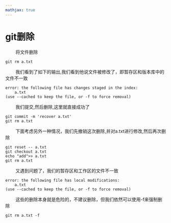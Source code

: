 ```yaml
---
mathjax: true
---
```


# git删除
&emsp;&emsp; 将文件删除
```
git rm a.txt
```
&emsp;&emsp; 我们看到了如下的输出,我们看到他说文件被修改了，即暂存区和版本库中的文件不一致
```
error: the following file has changes staged in the index:
    a.txt
(use --cached to keep the file, or -f to force removal)
```
&emsp;&emsp; 我们提交,然后删除,这里就直接成功了
```
git commit -m 'recover a.txt'
git rm a.txt
```

<!---more-->
&emsp;&emsp; 下面考虑另外一种情况，我们先撤销这次删除,并对a.txt进行修改,然后再次删除
```
git reset -- a.txt
git checkout a.txt
echo "add">> a.txt
git rm a.txt
```
&emsp;&emsp; 又遇到问题了，我们的暂存区和工作区的文件不一致
```
error: the following file has local modifications:
    a.txt
(use --cached to keep the file, or -f to force removal)
```
&emsp;&emsp; 这些的删除本身就是危险的，不建议删除，但我们依然可以使用-f来强制删除
```
git rm a.txt -f
```

